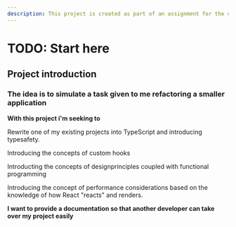 ```yaml
---
description: This project is created as part of an assignment for the company Nine.
---
```


# TODO: Start here

## Project introduction

### The idea is to simulate a task given to me  refactoring a smaller application

**With this project i'm seeking to** 

Rewrite one of my existing projects into TypeScript and introducing typesafety.

Introducing the concepts of custom hooks

Introducting the concepts of designprinciples coupled with functional programming

Introducing the concept of performance considerations based on the knowledge of how React "reacts" and renders.

**I want to provide a documentation so that another developer can take over my project easily**

